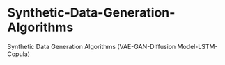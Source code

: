 # Synthetic-Data-Generation-Algorithms
Synthetic Data Generation Algorithms (VAE-GAN-Diffusion Model-LSTM-Copula)
